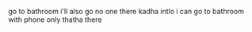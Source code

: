 go to bathroom i'll also go no one there kadha intlo i can go to bathroom with phone only thatha there
